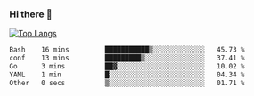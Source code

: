 ### Hi there 👋

<!--
**3Xpl0it3r/3Xpl0it3r** is a ✨ _special_ ✨ repository because its `README.md` (this file) appears on your GitHub profile.

Here are some ideas to get you started:

- 🔭 I’m currently working on ...
- 🌱 I’m currently learning ...
- 👯 I’m looking to collaborate on ...
- 🤔 I’m looking for help with ...
- 💬 Ask me about ...
- 📫 How to reach me: ...
- 😄 Pronouns: ...
- ⚡ Fun fact: ...
-->


[![Top Langs](https://github-readme-stats.vercel.app/api/top-langs/?username=3Xpl0it3r&layout=compact)](https://github.com/3Xpl0it3r/3Xpl0it3r)

<!--START_SECTION:waka-->

```txt
Bash    16 mins         ███████████▒░░░░░░░░░░░░░   45.73 %
conf    13 mins         █████████▒░░░░░░░░░░░░░░░   37.41 %
Go      3 mins          ██▓░░░░░░░░░░░░░░░░░░░░░░   10.02 %
YAML    1 min           █░░░░░░░░░░░░░░░░░░░░░░░░   04.34 %
Other   0 secs          ▒░░░░░░░░░░░░░░░░░░░░░░░░   01.71 %
```

<!--END_SECTION:waka-->

